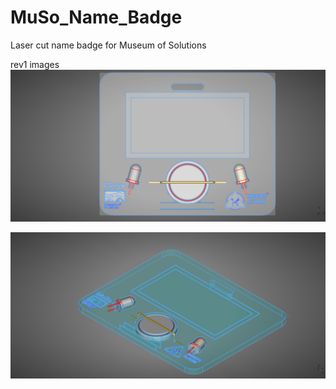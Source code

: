 # MuSo_Name_Badge
Laser cut name badge for Museum of Solutions

rev1 images
![Name Badge](https://github.com/MakersAsylumIndia/MuSo_Name_Badge/blob/main/images/MuSo_Name_Badge_v2_01.png)

![Name Badge](https://github.com/MakersAsylumIndia/MuSo_Name_Badge/blob/main/images/MuSo_Name_Badge_v2_02.png)

